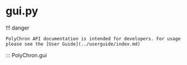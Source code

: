 # gui.py

!!! danger

    PolyChron API documentation is intended for developers. For usage please see the [User Guide](../userguide/index.md)

::: PolyChron.gui
